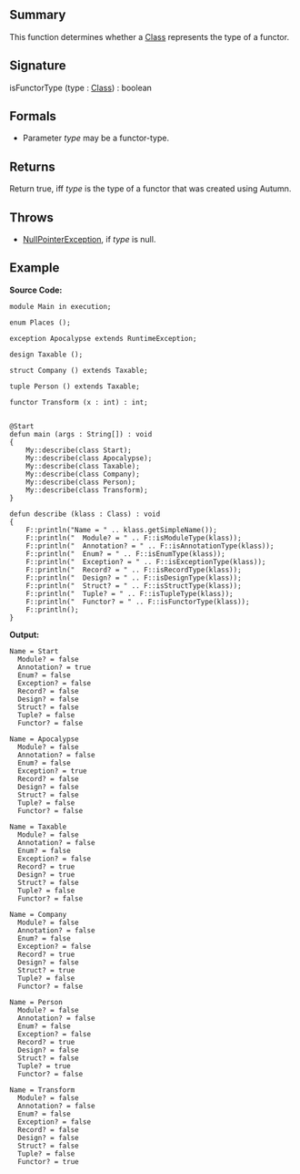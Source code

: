 ## Summary

This function determines whether a [Class](https://docs.oracle.com/javase/7/docs/api/java/lang/Class.html) represents the type of a functor.

## Signature

isFunctorType (type : [Class](https://docs.oracle.com/javase/7/docs/api/java/lang/Class.html)) : boolean

## Formals

+ Parameter <i>type</i> may be a functor-type.

## Returns

Return true, iff <i>type</i> is the type of a functor that was created using Autumn.

## Throws

+ [NullPointerException](https://docs.oracle.com/javase/7/docs/api/java/lang/NullPointerException.html), if <i>type</i> is null.

## Example

**Source Code:**

```plain
module Main in execution;

enum Places ();

exception Apocalypse extends RuntimeException;

design Taxable ();

struct Company () extends Taxable;

tuple Person () extends Taxable;

functor Transform (x : int) : int;


@Start
defun main (args : String[]) : void
{
    My::describe(class Start);
    My::describe(class Apocalypse);
    My::describe(class Taxable);
    My::describe(class Company);
    My::describe(class Person);
    My::describe(class Transform);
}

defun describe (klass : Class) : void
{
    F::println("Name = " .. klass.getSimpleName());
    F::println("  Module? = " .. F::isModuleType(klass));
    F::println("  Annotation? = " .. F::isAnnotationType(klass));
    F::println("  Enum? = " .. F::isEnumType(klass));
    F::println("  Exception? = " .. F::isExceptionType(klass));
    F::println("  Record? = " .. F::isRecordType(klass));
    F::println("  Design? = " .. F::isDesignType(klass));
    F::println("  Struct? = " .. F::isStructType(klass));
    F::println("  Tuple? = " .. F::isTupleType(klass));
    F::println("  Functor? = " .. F::isFunctorType(klass));
    F::println();
}
```

**Output:**

```plain
Name = Start
  Module? = false
  Annotation? = true
  Enum? = false
  Exception? = false
  Record? = false
  Design? = false
  Struct? = false
  Tuple? = false
  Functor? = false

Name = Apocalypse
  Module? = false
  Annotation? = false
  Enum? = false
  Exception? = true
  Record? = false
  Design? = false
  Struct? = false
  Tuple? = false
  Functor? = false

Name = Taxable
  Module? = false
  Annotation? = false
  Enum? = false
  Exception? = false
  Record? = true
  Design? = true
  Struct? = false
  Tuple? = false
  Functor? = false

Name = Company
  Module? = false
  Annotation? = false
  Enum? = false
  Exception? = false
  Record? = true
  Design? = false
  Struct? = true
  Tuple? = false
  Functor? = false

Name = Person
  Module? = false
  Annotation? = false
  Enum? = false
  Exception? = false
  Record? = true
  Design? = false
  Struct? = false
  Tuple? = true
  Functor? = false

Name = Transform
  Module? = false
  Annotation? = false
  Enum? = false
  Exception? = false
  Record? = false
  Design? = false
  Struct? = false
  Tuple? = false
  Functor? = true
```

